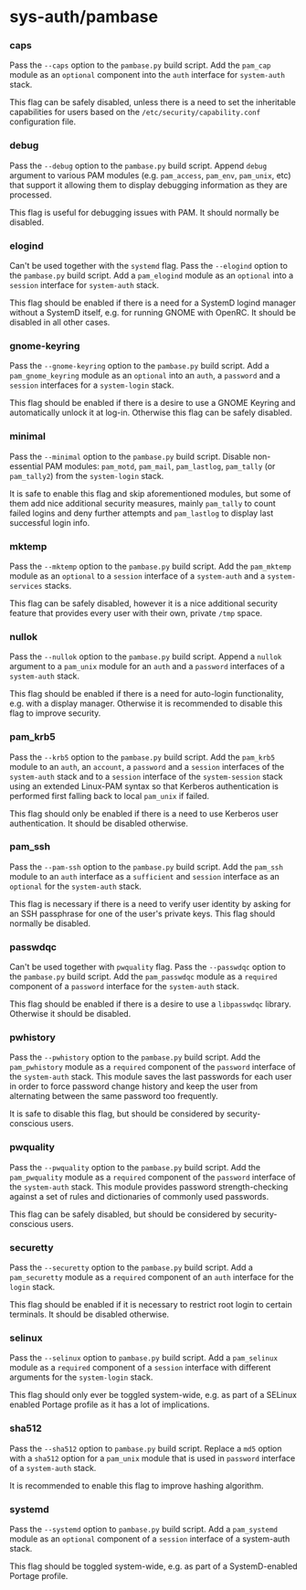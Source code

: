 # sys-auth/pambase

### caps
Pass the `--caps` option to the `pambase.py` build script. Add the `pam_cap` module as an `optional` component into the `auth` interface for `system-auth` stack.

This flag can be safely disabled, unless there is a need to set the inheritable capabilities for users based on the `/etc/security/capability.conf` configuration file.

### debug
Pass the `--debug` option to the `pambase.py` build script. Append `debug` argument to various PAM modules (e.g. `pam_access`, `pam_env`, `pam_unix`, etc) that support it allowing them to display debugging information as they are processed.

This flag is useful for debugging issues with PAM. It should normally be disabled.

### elogind
Can't be used together with the `systemd` flag. Pass the `--elogind` option to the `pambase.py` build script. Add a `pam_elogind` module as an `optional` into a `session` interface for `system-auth` stack.

This flag should be enabled if there is a need for a SystemD logind manager without a SystemD itself, e.g. for running GNOME with OpenRC. It should be disabled in all other cases.

### gnome-keyring
Pass the `--gnome-keyring` option to the `pambase.py` build script. Add a `pam_gnome_keyring` module as an `optional` into an `auth`, a `password` and a `session` interfaces for a `system-login` stack.

This flag should be enabled if there is a desire to use a GNOME Keyring and automatically unlock it at log-in. Otherwise this flag can be safely disabled.

### minimal
Pass the `--minimal` option to the `pambase.py` build script. Disable non-essential PAM modules: `pam_motd`, `pam_mail`, `pam_lastlog`, `pam_tally` (or `pam_tally2`) from the `system-login` stack.

It is safe to enable this flag and skip aforementioned modules, but some of them add nice additional security measures, mainly `pam_tally` to count failed logins and deny further attempts and `pam_lastlog` to display last successful login info.

### mktemp
Pass the `--mktemp` option to the `pambase.py` build script. Add the `pam_mktemp` module as an `optional` to a `session` interface of a `system-auth` and a `system-services` stacks.

This flag can be safely disabled, however it is a nice additional security feature that provides every user with their own, private `/tmp` space.

### nullok
Pass the `--nullok` option to the `pambase.py` build script. Append a `nullok` argument to a `pam_unix` module for an `auth` and a `password` interfaces of a `system-auth` stack.

This flag should be enabled if there is a need for auto-login functionality, e.g. with a display manager. Otherwise it is recommended to disable this flag to improve security.

### pam_krb5
Pass the `--krb5` option to the `pambase.py` build script. Add the `pam_krb5` module to an `auth`, an `account`, a `password` and a `session` interfaces of the `system-auth` stack and to a `session` interface of the `system-session` stack using an extended Linux-PAM syntax so that Kerberos authentication is performed first falling back to local `pam_unix` if failed.

This flag should only be enabled if there is a need to use Kerberos user authentication. It should be disabled otherwise.

### pam_ssh
Pass the `--pam-ssh` option to the `pambase.py` build script. Add the `pam_ssh` module to an `auth` interface as a `sufficient` and `session` interface as an `optional` for the `system-auth` stack.

This flag is necessary if there is a need to verify user identity by asking for an SSH passphrase for one of the user's private keys. This flag should normally be disabled.

### passwdqc
Can't be used together with `pwquality` flag. Pass the `--passwdqc` option to the `pambase.py` build script. Add the `pam_passwdqc` module as a `required` component of a `password` interface for the `system-auth` stack.

This flag should be enabled if there is a desire to use a `libpasswdqc` library. Otherwise it should be disabled.

### pwhistory
Pass the `--pwhistory` option to the `pambase.py` build script. Add the `pam_pwhistory` module as a `required` component of the `password` interface of the `system-auth` stack. This module saves the last passwords for each user in order to force password change history and keep the user from alternating between the same password too frequently.

It is safe to disable this flag, but should be considered by security-conscious users.

### pwquality
Pass the `--pwquality` option to the `pambase.py` build script. Add the `pam_pwquality` module as a `required` component of the `password` interface of the `system-auth` stack. This module provides password strength-checking against a set of rules and dictionaries of commonly used passwords.

This flag can be safely disabled, but should be considered by security-conscious users.

### securetty
Pass the `--securetty` option to the `pambase.py` build script. Add a `pam_securetty` module as a `required` component of an `auth` interface for the `login` stack.

This flag should be enabled if it is necessary to restrict root login to certain terminals. It should be disabled otherwise.

### selinux
Pass the `--selinux` option to `pambase.py` build script. Add a `pam_selinux` module as a `required` component of a `session` interface with different arguments for the `system-login` stack.

This flag should only ever be toggled system-wide, e.g. as part of a SELinux enabled Portage profile as it has a lot of implications.

### sha512
Pass the `--sha512` option to `pambase.py` build script. Replace a `md5` option with a `sha512` option for a `pam_unix` module that is used in `password` interface of a `system-auth` stack.

It is recommended to enable this flag to improve hashing algorithm.

### systemd
Pass the `--systemd` option to `pambase.py` build script. Add a `pam_systemd` module as an `optional` component of a `session` interface of a system-auth stack.

This flag should be toggled system-wide, e.g. as part of a SystemD-enabled Portage profile.
